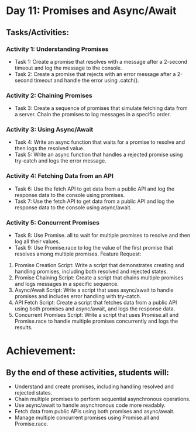 # Day 11: Promises and Async/Await

## Tasks/Activities:

### Activity 1: Understanding Promises

- Task 1: Create a promise that resolves with a message after a 2-second timeout and log the message to the console.
- Task 2: Create a promise that rejects with an error message after a 2-second timeout and handle the error using .catch().

### Activity 2: Chaining Promises

- Task 3: Create a sequence of promises that simulate fetching data from a server. Chain the promises to log messages in a specific order.

### Activity 3: Using Async/Await

- Task 4: Write an async function that waits for a promise to resolve and then logs the resolved value.
- Task 5: Write an async function that handles a rejected promise using try-catch and logs the error message.

### Activity 4: Fetching Data from an API

- Task 6: Use the fetch API to get data from a public API and log the response data to the console using promises.
- Task 7: Use the fetch API to get data from a public API and log the response data to the console using async/await.

### Activity 5: Concurrent Promises

- Task 8: Use Promise. all to wait for multiple promises to resolve and then log all their values.
- Task 9: Use Promise.race to log the value of the first promise that resolves among multiple promises.
  Feature Request:

1. Promise Creation Script: Write a script that demonstrates creating and handling promises, including both resolved and rejected states.
2. Promise Chaining Script: Create a script that chains multiple promises and logs messages in a specific sequence.
3. Async/Await Script: Write a script that uses async/await to handle promises and includes error handling with try-catch.
4. API Fetch Script: Create a script that fetches data from a public API using both promises and async/await, and logs the response data.
5. Concurrent Promises Script: Write a script that uses Promise.all and Promise.race to handle multiple promises concurrently and logs the results.

# Achievement:

## By the end of these activities, students will:

- Understand and create promises, including handling resolved and rejected states.
- Chain multiple promises to perform sequential asynchronous operations.
- Use async/await to handle asynchronous code more readably.
- Fetch data from public APIs using both promises and async/await.
- Manage multiple concurrent promises using Promise.all and Promise.race.
